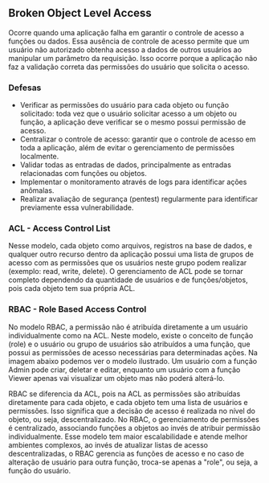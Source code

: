 ## Broken Object Level Access
Ocorre quando uma aplicação falha em garantir o controle de acesso a funções ou dados. 
Essa ausência de controle de acesso permite que um usuário não autorizado obtenha acesso a dados de outros usuários ao manipular um parâmetro da requisição. 
Isso ocorre porque a aplicação não faz a validação correta das permissões do usuário que solicita o acesso. 

### Defesas
- Verificar as permissões do usuário para cada objeto ou função solicitado: toda vez que o usuário solicitar acesso a um objeto ou função, a aplicação deve verificar se o mesmo possui permissão de acesso.
- Centralizar o controle de acesso: garantir que o controle de acesso em toda a aplicação, além de evitar o gerenciamento de permissões localmente.
- Validar todas as entradas de dados, principalmente as entradas relacionadas com funções ou objetos.
- Implementar o monitoramento através de logs para identificar ações anômalas.
- Realizar avaliação de segurança (pentest) regularmente para identificar previamente essa vulnerabilidade.

### ACL - Access Control List
Nesse modelo, cada objeto como arquivos, registros na base de dados, e qualquer outro recurso dentro da aplicação possui uma lista de grupos de acesso com as permissões que os usuários neste grupo podem realizar (exemplo: read, write, delete). O gerenciamento de ACL pode se tornar completo dependendo da quantidade de usuários e de funções/objetos, pois cada objeto tem sua própria ACL. 

### RBAC - Role Based Access Control 
No modelo RBAC, a permissão não é atribuída diretamente a um usuário individualmente como na ACL. Neste modelo, existe o conceito de função (role) e o usuário ou grupo de usuários são atribuídos a uma função, que possui as permissões de acesso necessárias para determinadas ações. Na imagem abaixo podemos ver o modelo ilustrado. Um usuário com a função Admin pode criar, deletar e editar, enquanto um usuário com a função Viewer apenas vai visualizar um objeto mas não poderá alterá-lo. 

RBAC se diferencia da ACL, pois na ACL as permissões são atribuídas diretamente para cada objeto, e cada objeto tem uma lista de usuários e permissões. Isso significa que a decisão de acesso é realizada no nível do objeto, ou seja, descentralizado. No RBAC, o gerenciamento de permissões é centralizado, associando funções a objetos ao invés de atribuir permissão individualmente. Esse modelo tem maior escalabilidade e atende melhor ambientes complexos, ao invés de atualizar listas de acesso descentralizadas, o RBAC gerencia as funções de acesso e no caso de alteração de usuário para outra função, troca-se apenas a "role", ou seja, a função do usuário. 
